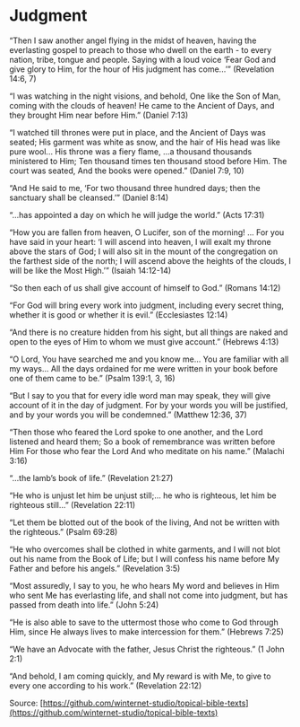 Judgment
========

“Then I saw another angel flying in the midst of heaven, having the everlasting gospel to preach to those who dwell on the earth - to every nation, tribe, tongue and people. Saying with a loud voice ‘Fear God and give glory to Him, for the hour of His judgment has come...’” (Revelation 14:6, 7)

“I was watching in the night visions, and behold, One like the Son of Man, coming with the clouds of heaven! He came to the Ancient of Days, and they brought Him near before Him.” (Daniel 7:13)

“I watched till thrones were put in place, and the Ancient of Days was seated; His garment was white as snow, and the hair of His head was like pure wool... His throne was a fiery flame, ...a thousand thousands ministered to Him; Ten thousand times ten thousand stood before Him. The court was seated, And the books were opened.” (Daniel 7:9, 10)

“And He said to me, ‘For two thousand three hundred days; then the sanctuary shall be cleansed.’” (Daniel 8:14)

“...has appointed a day on which he will judge the world.” (Acts 17:31)

“How you are fallen from heaven, O Lucifer, son of the morning! ... For you have said in your heart: ‘I will ascend into heaven, I will exalt my throne above the stars of God; I will also sit in the mount of the congregation on the farthest side of the north; I will ascend above the heights of the clouds, I will be like the Most High.’” (Isaiah 14:12-14)

“So then each of us shall give account of himself to God.” (Romans 14:12)

“For God will bring every work into judgment, including every secret thing, whether it is good or whether it is evil.” (Ecclesiastes 12:14)

“And there is no creature hidden from his sight, but all things are naked and open to the eyes of Him to whom we must give account.” (Hebrews 4:13)

“O Lord, You have searched me and you know me... You are familiar with all my ways... All the days ordained for me were written in your book before one of them came to be.” (Psalm 139:1, 3, 16)

“But I say to you that for every idle word man may speak, they will give account of it in the day of judgment. For by your words you will be justified, and by your words you will be condemned.” (Matthew 12:36, 37)

“Then those who feared the Lord spoke to one another, and the Lord listened and heard them; So a book of remembrance was written before Him For those who fear the Lord And who meditate on his name.” (Malachi 3:16)

“...the lamb’s book of life.” (Revelation 21:27)

“He who is unjust let him be unjust still;... he who is righteous, let him be righteous still...” (Revelation 22:11)

“Let them be blotted out of the book of the living, And not be written with the righteous.” (Psalm 69:28)

“He who overcomes shall be clothed in white garments, and I will not blot out his name from the Book of Life; but I will confess his name before My Father and before his angels.” (Revelation 3:5)

“Most assuredly, I say to you, he who hears My word and believes in Him who sent Me has everlasting life, and shall not come into judgment, but has passed from death into life.” (John 5:24)

“He is also able to save to the uttermost those who come to God through Him, since He always lives to make intercession for them.” (Hebrews 7:25)

“We have an Advocate with the father, Jesus Christ the righteous.” (1 John 2:1)

“And behold, I am coming quickly, and My reward is with Me, to give to every one according to his work.” (Revelation 22:12)


<!--
References:
09-I Your Day in Court.pdf
-->

Source: [https://github.com/winternet-studio/topical-bible-texts](https://github.com/winternet-studio/topical-bible-texts)
